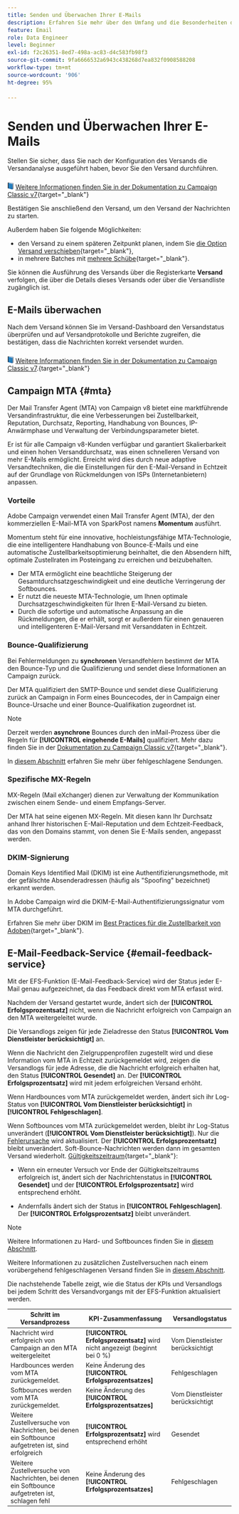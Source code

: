 ```yaml
---
title: Senden und Überwachen Ihrer E-Mails
description: Erfahren Sie mehr über den Umfang und die Besonderheiten des E-Mail-Versands mit Adobe Campaign
feature: Email
role: Data Engineer
level: Beginner
exl-id: f2c26351-8ed7-498a-ac83-d4c583fb98f3
source-git-commit: 9fa6666532a6943c438268d7ea832f0908588208
workflow-type: tm+mt
source-wordcount: '906'
ht-degree: 95%

---
```



# Senden und Überwachen Ihrer E-Mails

Stellen Sie sicher, dass Sie nach der Konfiguration des Versands die Versandanalyse ausgeführt haben, bevor Sie den Versand durchführen.

![](../assets/do-not-localize/book.png) [Weitere Informationen finden Sie in der Dokumentation zu Campaign Classic v7](https://experienceleague.adobe.com/docs/campaign-classic/using/sending-messages/key-steps-when-creating-a-delivery/steps-sending-the-delivery.html?lang=de#confirming-delivery){target="_blank"}

Bestätigen Sie anschließend den Versand, um den Versand der Nachrichten zu starten.

Außerdem haben Sie folgende Möglichkeiten:

* den Versand zu einem späteren Zeitpunkt planen, indem Sie [die Option Versand verschieben](https://experienceleague.adobe.com/docs/campaign-classic/using/sending-messages/key-steps-when-creating-a-delivery/steps-sending-the-delivery.html?lang=de#scheduling-the-delivery-sending){target="_blank"},
* in mehrere Batches mit [mehrere Schübe](https://experienceleague.adobe.com/docs/campaign-classic/using/sending-messages/key-steps-when-creating-a-delivery/steps-sending-the-delivery.html?lang=de#sending-using-multiple-waves){target="_blank"}.

Sie können die Ausführung des Versands über die Registerkarte **Versand** verfolgen, die über die Details dieses Versands oder über die Versandliste zugänglich ist.

## E-Mails überwachen

Nach dem Versand können Sie im Versand-Dashboard den Versandstatus überprüfen und auf Versandprotokolle und Berichte zugreifen, die bestätigen, dass die Nachrichten korrekt versendet wurden.

![](../assets/do-not-localize/book.png) [Weitere Informationen finden Sie in der Dokumentation zu Campaign Classic v7](https://experienceleague.adobe.com/docs/campaign-classic/using/sending-messages/key-steps-when-creating-a-delivery/delivery-bestpractices/track-and-monitor.html?lang=de).{target="_blank"}


## Campaign MTA {#mta}

Der Mail Transfer Agent (MTA) von Campaign v8 bietet eine marktführende Versandinfrastruktur, die eine Verbesserungen bei Zustellbarkeit, Reputation, Durchsatz, Reporting, Handhabung von Bounces, IP-Anwärmphase und Verwaltung der Verbindungsparameter bietet.

Er ist für alle Campaign v8-Kunden verfügbar und garantiert Skalierbarkeit und einen hohen Versanddurchsatz, was einen schnelleren Versand von mehr E-Mails ermöglicht. Erreicht wird dies durch neue adaptive Versandtechniken, die die Einstellungen für den E-Mail-Versand in Echtzeit auf der Grundlage von Rückmeldungen von ISPs (Internetanbietern) anpassen.

### Vorteile

Adobe Campaign verwendet einen Mail Transfer Agent (MTA), der den kommerziellen E-Mail-MTA von SparkPost namens **Momentum** ausführt. 

Momentum steht für eine innovative, hochleistungsfähige MTA-Technologie, die eine intelligentere Handhabung von Bounce-E-Mails und eine automatische Zustellbarkeitsoptimierung beinhaltet, die den Absendern hilft, optimale Zustellraten im Posteingang zu erreichen und beizubehalten.

* Der MTA ermöglicht eine beachtliche Steigerung der Gesamtdurchsatzgeschwindigkeit und eine deutliche Verringerung der Softbounces.
* Er nutzt die neueste MTA-Technologie, um Ihnen optimale Durchsatzgeschwindigkeiten für Ihren E-Mail-Versand zu bieten.
* Durch die sofortige und automatische Anpassung an die Rückmeldungen, die er erhält, sorgt er außerdem für einen genaueren und intelligenteren E-Mail-Versand mit Versanddaten in Echtzeit.

### Bounce-Qualifizierung

Bei Fehlermeldungen zu **synchronen** Versandfehlern bestimmt der MTA den Bounce-Typ und die Qualifizierung und sendet diese Informationen an Campaign zurück.

Der MTA qualifiziert den SMTP-Bounce und sendet diese Qualifizierung zurück an Campaign in Form eines Bouncecodes, der in Campaign einer Bounce-Ursache und einer Bounce-Qualifikation zugeordnet ist.

>[!NOTE]
>
>Derzeit werden **asynchrone** Bounces durch den inMail-Prozess über die Regeln für **[!UICONTROL eingehende E-Mails]** qualifiziert. Mehr dazu finden Sie in der [Dokumentation zu Campaign Classic v7](https://experienceleague.adobe.com/docs/campaign-classic/using/sending-messages/monitoring-deliveries/understanding-delivery-failures.html?lang=de#bounce-mail-qualification){target="_blank"}. <!--Refer to [bounce mail qualification](delivery-failures.md#bounce-mail-qualification)-->

In [diesem Abschnitt](delivery-failures.md) erfahren Sie mehr über fehlgeschlagene Sendungen.


### Spezifische MX-Regeln

MX-Regeln (Mail eXchanger) dienen zur Verwaltung der Kommunikation zwischen einem Sende- und einem Empfangs-Server.

Der MTA hat seine eigenen MX-Regeln. Mit diesen kann Ihr Durchsatz anhand Ihrer historischen E-Mail-Reputation und dem Echtzeit-Feedback, das von den Domains stammt, von denen Sie E-Mails senden, angepasst werden.

### DKIM-Signierung

Domain Keys Identified Mail (DKIM) ist eine Authentifizierungsmethode, mit der gefälschte Absenderadressen (häufig als &quot;Spoofing&quot; bezeichnet) erkannt werden.

In Adobe Campaign wird die DKIM-E-Mail-Authentifizierungssignatur vom MTA durchgeführt.

Erfahren Sie mehr über DKIM im [Best Practices für die Zustellbarkeit von Adoben](https://experienceleague.adobe.com/docs/deliverability-learn/deliverability-best-practice-guide/transition-process/infrastructure.html?lang=de#authentication){target="_blank"}.

## E-Mail-Feedback-Service {#email-feedback-service}

Mit der EFS-Funktion (E-Mail-Feedback-Service) wird der Status jeder E-Mail genau aufgezeichnet, da das Feedback direkt vom MTA erfasst wird.

Nachdem der Versand gestartet wurde, ändert sich der **[!UICONTROL Erfolgsprozentsatz]** nicht, wenn die Nachricht erfolgreich von Campaign an den MTA weitergeleitet wurde.

Die Versandlogs zeigen für jede Zieladresse den Status **[!UICONTROL Vom Dienstleister berücksichtigt]** an.

Wenn die Nachricht den Zielgruppenprofilen zugestellt wird und diese Information vom MTA in Echtzeit zurückgemeldet wird, zeigen die Versandlogs für jede Adresse, die die Nachricht erfolgreich erhalten hat, den Status **[!UICONTROL Gesendet]** an. Der **[!UICONTROL Erfolgsprozentsatz]** wird mit jedem erfolgreichen Versand erhöht.

Wenn Hardbounces vom MTA zurückgemeldet werden, ändert sich ihr Log-Status von **[!UICONTROL Vom Dienstleister berücksichtigt]** in **[!UICONTROL Fehlgeschlagen]**<!-- and the **[!UICONTROL Bounces + errors]** percentage is increased accordingly-->.

Wenn Softbounces vom MTA zurückgemeldet werden, bleibt ihr Log-Status unverändert (**[!UICONTROL Vom Dienstleister berücksichtigt]**). Nur die [Fehlerursache](delivery-failures.md#delivery-failure-reasons) wird aktualisiert<!-- and the **[!UICONTROL Bounces + errors]** percentage is increased accordingly-->. Der **[!UICONTROL Erfolgsprozentsatz]** bleibt unverändert. Soft-Bounce-Nachrichten werden dann im gesamten Versand wiederholt. [Gültigkeitszeitraum](https://experienceleague.adobe.com/docs/campaign-classic/using/sending-messages/key-steps-when-creating-a-delivery/steps-sending-the-delivery.html?lang=de#defining-validity-period){target="_blank"}:

* Wenn ein erneuter Versuch vor Ende der Gültigkeitszeitraums erfolgreich ist, ändert sich der Nachrichtenstatus in **[!UICONTROL Gesendet]** und der **[!UICONTROL Erfolgsprozentsatz]** wird entsprechend erhöht.

* Andernfalls ändert sich der Status in **[!UICONTROL Fehlgeschlagen]**. Der **[!UICONTROL Erfolgsprozentsatz]** <!--and **[!UICONTROL Bounces + errors]** -->bleibt unverändert.

>[!NOTE]
>
>Weitere Informationen zu Hard- und Softbounces finden Sie in [diesem Abschnitt](delivery-failures.md#delivery-failure-reasons).
>
>Weitere Informationen zu zusätzlichen Zustellversuchen nach einem vorübergehend fehlgeschlagenen Versand finden Sie in [diesem Abschnitt](delivery-failures.md#retries).

Die nachstehende Tabelle zeigt, wie die Status der KPIs und Versandlogs bei jedem Schritt des Versandvorgangs mit der EFS-Funktion aktualisiert werden.

| Schritt im Versandprozess | KPI-Zusammenfassung | Versandlogstatus |
|--- |--- |--- |
| Nachricht wird erfolgreich von Campaign an den MTA weitergeleitet | **[!UICONTROL Erfolgsprozentsatz]** wird nicht angezeigt (beginnt bei 0 %) | Vom Dienstleister berücksichtigt |
| Hardbounces werden vom MTA zurückgemeldet. | Keine Änderung des **[!UICONTROL Erfolgsprozentsatzes]** | Fehlgeschlagen |
| Softbounces werden vom MTA zurückgemeldet. | Keine Änderung des **[!UICONTROL Erfolgsprozentsatzes]** | Vom Dienstleister berücksichtigt |
| Weitere Zustellversuche von Nachrichten, bei denen ein Softbounce aufgetreten ist, sind erfolgreich | **[!UICONTROL Erfolgsprozentsatz]** wird entsprechend erhöht | Gesendet |
| Weitere Zustellversuche von Nachrichten, bei denen ein Softbounce aufgetreten ist, schlagen fehl | Keine Änderung des **[!UICONTROL Erfolgsprozentsatzes]** | Fehlgeschlagen |
